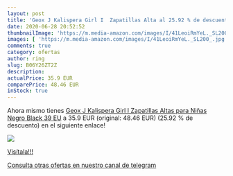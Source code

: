 ```yaml
---
layout: post
title: 'Geox J Kalispera Girl I  Zapatillas Alta al 25.92 % de descuento'
date: 2020-06-28 20:52:52
thumbnailImage: 'https://m.media-amazon.com/images/I/41LeoiRmYeL._SL200_.jpg'
images: [ 'https://m.media-amazon.com/images/I/41LeoiRmYeL._SL200_.jpg' ]
comments: true
category: ofertas
author: ring
slug: B06Y26ZT2Z
description:
actualPrice: 35.9 EUR
comparePrice: 48.46 EUR
inStock: true
---
```


Ahora mismo tienes [Geox J Kalispera Girl I  Zapatillas Altas para Niñas  Negro  Black   39 EU](https://www.amazon.com/dp/B06Y26ZT2Z/?tag=redken08-20) a 35.9 EUR (original: 48.46 EUR) (25.92 %  de descuento) en el siguiente enlace!

[![](https://m.media-amazon.com/images/I/41LeoiRmYeL._SL200_.jpg)](https://www.amazon.com/dp/B06Y26ZT2Z/?tag=redken08-20)

[Visítala!!!](https://www.amazon.com/dp/B06Y26ZT2Z/?tag=redken08-20)

[Consulta otras ofertas en nuestro canal de telegram](https://t.me/s/ofertas25)
